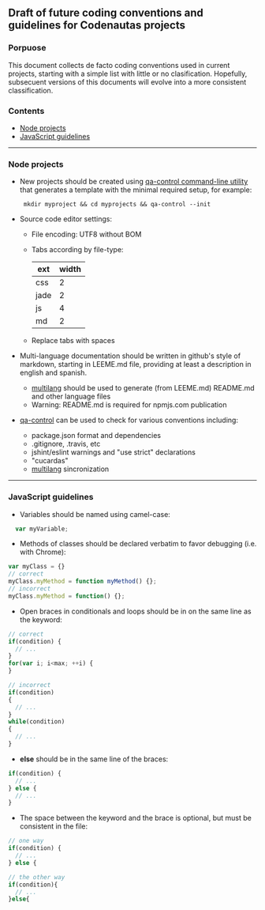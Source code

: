 ## Draft of future coding conventions and guidelines for Codenautas projects

### Porpuose
This document collects de facto coding conventions used in current projects, starting with a simple list with little or no clasification.
Hopefully, subsecuent versions of this documents will evolve into a more consistent classification.

### Contents
* [Node projects](#node-projects)
* [JavaScript guidelines](#javascript-guidelines)

---

### Node projects
* New projects should be created using [qa-control command-line utility](https://github.com/codenautas/qa-control) that generates a template with the minimal
  required setup, for example:
  
  ``` mkdir myproject && cd myprojects && qa-control --init```
* Source code editor settings:
  * File encoding: UTF8 without BOM
  * Tabs according by file-type:

      ext | width
    ------|-------
    css   |   2
    jade  |   2
    js    |   4
    md    |   2

  * Replace tabs with spaces
* Multi-language documentation should be written in github's style of markdown, starting in LEEME.md file, providing at least a description in english and spanish.
  * [multilang](https://github.com/codenautas/multilang) should be used to generate (from LEEME.md) README.md and other language files
  * Warning: README.md is required for npmjs.com publication
* [qa-control](https://github.com/codenautas/qa-control) can be used to check for various conventions including:
  * package.json format and dependencies
  * .gitignore, .travis, etc
  * jshint/eslint warnings and "use strict" declarations
  * "cucardas"
  * [multilang](https://github.com/codenautas/multilang) sincronization

---

### JavaScript guidelines
* Variables should be named using camel-case:
```javascript
  var myVariable;
```
* Methods of classes should be declared verbatim to favor debugging (i.e. with Chrome):
```javascript
var myClass = {}
// correct
myClass.myMethod = function myMethod() {};
// incorrect
myClass.myMethod = function() {};

```
* Open braces in conditionals and loops should be in on the same line as the keyword:
```javascript
// correct
if(condition) {
  // ...
}
for(var i; i<max; ++i) {
}

// incorrect
if(condition)
{
  // ...
}
while(condition)
{
  // ...
}
```
* **else** should be in the same line of the braces:
```javascript
if(condition) {
  // ...
} else {
  // ...
}
```
* The space between the keyword and the brace is optional, but must be consistent in the file:
```javascript
// one way
if(condition) {
  // ...
} else {

// the other way
if(condition){
  // ...
}else{

```
